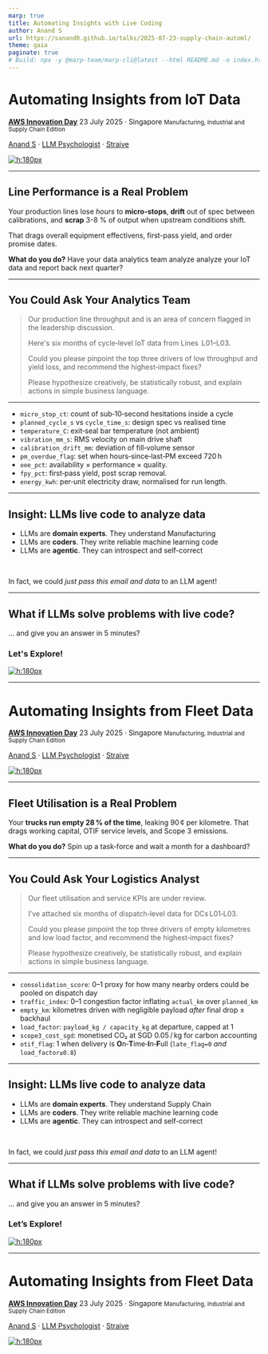 ```yaml
---
marp: true
title: Automating Insights with Live Coding
author: Anand S
url: https://sanand0.github.io/talks/2025-07-23-supply-chain-automl/
theme: gaia
paginate: true
# Build: npx -y @marp-team/marp-cli@latest --html README.md -o index.html
---
```


<!-- _class: lead -->

# Automating Insights from IoT Data

[**AWS Innovation Day**](https://pages.awscloud.com/aws-mfg-industrial-suppy-chain-innovation-day.html)
23 July 2025 · Singapore
<small>Manufacturing, Industrial and Supply Chain Edition</small>

[Anand S](https://s-anand.net/) · [LLM Psychologist](https://www.linkedin.com/in/sanand0/) · [Straive](https://straive.com/)

[![h:180px](https://api.qrserver.com/v1/create-qr-code/?size=150x150&data=https://sanand0.github.io/talks/2025-07-23-supply-chain-automl/)](https://sanand0.github.io/talks/2025-07-23-supply-chain-automl/)

---

## Line Performance is a Real Problem

Your production lines lose _hours_ to **micro-stops**, **drift** out of spec between calibrations, and **scrap** 3-8 % of output when upstream conditions shift.

That drags overall equipment effectivens, first-pass yield, and order promise dates.

**What do you do?** Have your data analytics team analyze analyze your IoT data and report back next quarter?

---

## You Could Ask Your Analytics Team

> Our production line throughput and is an area of concern flagged in the leadership discussion.
>
> Here's six months of cycle‑level IoT data from Lines  L01–L03.
>
> Could you please pinpoint the top three drivers of low throughput and yield loss, and recommend the highest‑impact fixes?
>
> Please hypothesize creatively, be statistically robust, and explain actions in simple business language.

---

- `micro_stop_ct`: count of sub‑10‑second hesitations inside a cycle
- `planned_cycle_s` vs `cycle_time_s`: design spec vs realised time
- `temperature_C`: exit‑seal bar temperature (not ambient)
- `vibration_mm_s`: RMS velocity on main drive shaft
- `calibration_drift_mm`: deviation of fill‑volume sensor
- `pm_overdue_flag`: set when hours‑since‑last‑PM exceed 720 h
- `oee_pct`: availability × performance × quality.
- `fpy_pct`: first‑pass yield, post scrap removal.
- `energy_kwh`: per‑unit electricity draw, normalised for run length.

---

## **Insight**: LLMs **live code** to analyze data

- LLMs are **domain experts**. They understand Manufacturing
- LLMs are **coders**. They write reliable machine learning code
- LLMs are **agentic**. They can introspect and self-correct

<br>

In fact, we could _just pass this email and data_ to an LLM agent!

---

<!-- _class: lead -->

## What if LLMs solve problems with **live code**?

... and give you an answer in 5 minutes?

### Let's Explore!

[![h:180px](https://api.qrserver.com/v1/create-qr-code/?size=150x150&data=https://sanand0.github.io/talks/2025-07-23-supply-chain-automl/)](https://sanand0.github.io/talks/2025-07-23-supply-chain-automl/)

---

<!-- _class: lead -->

# Automating Insights from Fleet Data

[**AWS Innovation Day**](https://pages.awscloud.com/aws-mfg-industrial-suppy-chain-innovation-day.html)
23 July 2025 · Singapore
<small>Manufacturing, Industrial and Supply Chain Edition</small>

[Anand S](https://s-anand.net/) · [LLM Psychologist](https://www.linkedin.com/in/sanand0/) · [Straive](https://straive.com/)

[![h:180px](https://api.qrserver.com/v1/create-qr-code/?size=150x150&data=https://sanand0.github.io/talks/2025-07-23-supply-chain-automl/)](https://sanand0.github.io/talks/2025-07-23-supply-chain-automl/)

---

## Fleet Utilisation is a Real Problem

Your **trucks run empty 28 % of the time**, leaking 90 ¢ per kilometre.
That drags working capital, OTIF service levels, and Scope 3 emissions.

**What do you do?** Spin up a task‑force and wait a month for a dashboard?

---

## You Could Ask Your Logistics Analyst

> Our fleet utilisation and service KPIs are under review.
>
> I’ve attached six months of dispatch‑level data for DCs L01‑L03.
>
> Could you please pinpoint the top three drivers of empty kilometres and low load factor, and recommend the highest‑impact fixes?
>
> Please hypothesize creatively, be statistically robust, and explain actions in simple business language.

---

- `consolidation_score`: 0–1 proxy for how many nearby orders could be pooled on dispatch day
- `traffic_index`: 0–1 congestion factor inflating `actual_km` over `planned_km`
- `empty_km`: kilometres driven with negligible payload _after_ final drop ± backhaul
- `load_factor`: `payload_kg / capacity_kg` at departure, capped at 1
- `scope3_cost_sgd`: monetised CO₂ at SGD 0.05 / kg for carbon accounting
- `otif_flag`: 1 when delivery is **O**n‑**T**ime‑**I**n‑**F**ull (`late_flag=0` _and_ `load_factor≥0.8`)

---

## **Insight**: LLMs **live code** to analyze data

- LLMs are **domain experts**. They understand Supply Chain
- LLMs are **coders**. They write reliable machine learning code
- LLMs are **agentic**. They can introspect and self-correct

<br>

In fact, we could _just pass this email and data_ to an LLM agent!

---

<!-- _class: lead -->

## What if LLMs solve problems with **live code**?

... and give you an answer in 5 minutes?

### Let’s Explore!

[![h:180px](https://api.qrserver.com/v1/create-qr-code/?size=150x150&data=https://sanand0.github.io/talks/2025-07-23-supply-chain-automl/)](https://sanand0.github.io/talks/2025-07-23-supply-chain-automl/)

---

<!-- _class: lead -->

# Automating Insights from Fleet Data

[**AWS Innovation Day**](https://pages.awscloud.com/aws-mfg-industrial-suppy-chain-innovation-day.html)
23 July 2025 · Singapore
<small>Manufacturing, Industrial and Supply Chain Edition</small>

[Anand S](https://s-anand.net/) · [LLM Psychologist](https://www.linkedin.com/in/sanand0/) · [Straive](https://straive.com/)

[![h:180px](https://api.qrserver.com/v1/create-qr-code/?size=150x150&data=https://sanand0.github.io/talks/2025-07-23-supply-chain-automl/)](https://sanand0.github.io/talks/2025-07-23-supply-chain-automl/)

